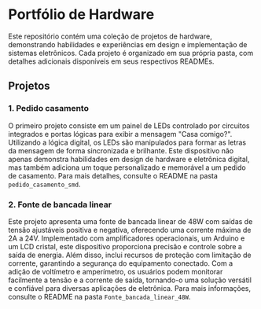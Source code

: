 # Portfólio de Hardware

Este repositório contém uma coleção de projetos de hardware, demonstrando habilidades e experiências em design e implementação de sistemas eletrônicos. Cada projeto é organizado em sua própria pasta, com detalhes adicionais disponíveis em seus respectivos READMEs.

## Projetos

### 1. Pedido casamento

O primeiro projeto consiste em um painel de LEDs controlado por circuitos integrados e portas lógicas para exibir a mensagem "Casa comigo?". Utilizando a lógica digital, os LEDs são manipulados para formar as letras da mensagem de forma sincronizada e brilhante. Este dispositivo não apenas demonstra habilidades em design de hardware e eletrônica digital, mas também adiciona um toque personalizado e memorável a um pedido de casamento. Para mais detalhes, consulte o README na pasta `pedido_casamento_smd`.

### 2. Fonte de bancada linear

Este projeto apresenta uma fonte de bancada linear de 48W com saídas de tensão ajustáveis positiva e negativa, oferecendo uma corrente máxima de 2A a 24V. Implementado com amplificadores operacionais, um Arduino e um LCD cristal, este dispositivo proporciona precisão e controle sobre a saída de energia. Além disso, inclui recursos de proteção com limitação de corrente, garantindo a segurança do equipamento conectado. Com a adição de voltímetro e amperímetro, os usuários podem monitorar facilmente a tensão e a corrente de saída, tornando-o uma solução versátil e confiável para diversas aplicações de eletrônica. Para mais informações, consulte o README na pasta `Fonte_bancada_linear_48W`.
